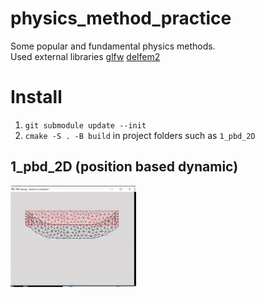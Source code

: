 # physics_method_practice
Some popular and fundamental physics methods.\
Used external libraries [glfw](https://www.glfw.org/) [delfem2](https://github.com/nobuyuki83/delfem2)

# Install
1. `git submodule update --init`
2. `cmake -S . -B build` in project folders such as `1_pbd_2D`

## 1_pbd_2D (position based dynamic)
![thunm](pictures/pbd_2d.gif)
